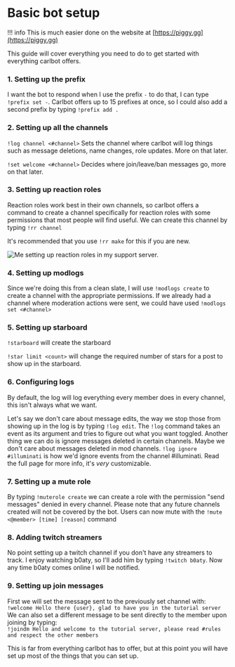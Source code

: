# Basic bot setup

!!! info
    This is much easier done on the website at [https://piggy.gg](https://piggy.gg)

This guide will cover everything you need to do to get started with everything carlbot offers.

### 1. Setting up the prefix

I want the bot to respond when I use the prefix `-` to do that, I can type `!prefix set -`. Carlbot offers up to 15 prefixes at once, so I could also add a second prefix by typing `!prefix add .`

### 2. Setting up all the channels

`!log channel <#channel>` Sets the channel where carlbot will log things such as message deletions, name changes, role updates. More on that later.

`!set welcome <#channel>` Decides where join/leave/ban messages go, more on that later.

### 3. Setting up reaction roles

Reaction roles work best in their own channels, so carlbot offers a command to create a channel specifically for reaction roles with some permissions that most people will find useful. We can create this channel by typing `!rr channel`

It's recommended that you use `!rr make` for this if you are new.

![Me setting up reaction roles in my support server.](./images/reaction_role_setup.png)

### 4. Setting up modlogs

Since we're doing this from a clean slate, I will use `!modlogs create` to create a channel with the appropriate permissions. If we already had a channel where moderation actions were sent, we could have used `!modlogs set <#channel>`

### 5. Setting up starboard

`!starboard` will create the starboard

`!star limit <count>` will change the required number of stars for a post to show up in the starboard.

### 6. Configuring logs

By default, the log will log everything every member does in every channel, this isn't always what we want.

Let's say we don't care about message edits, the way we stop those from showing up in the log is by typing `!log edit`. The `!log` command takes an event as its argument and tries to figure out what you want toggled. Another thing we can do is ignore messages deleted in certain channels. Maybe we don't care about messages deleted in mod channels. `!log ignore #illuminati` is how we'd ignore events from the channel \#illuminati. Read the full page for more info, it's _very_ customizable.

### 7. Setting up a mute role

By typing `!muterole create` we can create a role with the permission "send messages" denied in every channel. Please note that any future channels created will not be covered by the bot. Users can now mute with the `!mute <@member> [time] [reason]` command

### 8. Adding twitch streamers

No point setting up a twitch channel if you don't have any streamers to track. I enjoy watching b0aty, so I'll add him by typing `!twitch b0aty`. Now any time b0aty comes online I will be notified.

### 9. Setting up join messages

First we will set the message sent to the previously set channel with:<br>```!welcome Hello there {user}, glad to have you in the tutorial server```<br>We can also set a different message to be sent directly to the member upon joining by typing:<br>```!joindm Hello and welcome to the tutorial server, please read #rules and respect the other members```

This is far from everything carlbot has to offer, but at this point you will have set up most of the things that you can set up.